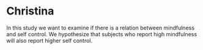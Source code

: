 # Christina
In this study we want to examine if there is a relation between mindfulness and self control. We hypothesize that subjects who report high mindfulness will also report higher self control. 
